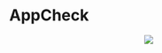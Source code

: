 # AppCheck
<div align=center>
	<img src="https://capsule-render.vercel.app/api?type=waving&color=&height=200&section=header&text=수강신청%20확인어플!&fontSize=90" />	
